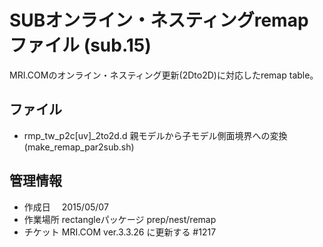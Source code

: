 SUBオンライン・ネスティングremapファイル (sub.15)
========

MRI.COMのオンライン・ネスティング更新(2Dto2D)に対応したremap table。


ファイル
--------

  * rmp_tw_p2c[uv]_2to2d.d 親モデルから子モデル側面境界への変換
                          (make_remap_par2sub.sh)


管理情報
--------

  * 作成日　 2015/05/07
  * 作業場所 rectangleパッケージ prep/nest/remap
  * チケット MRI.COM ver.3.3.26 に更新する #1217

